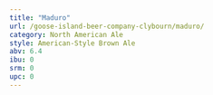 ```yaml
---
title: "Maduro"
url: /goose-island-beer-company-clybourn/maduro/
category: North American Ale
style: American-Style Brown Ale
abv: 6.4
ibu: 0
srm: 0
upc: 0
---
```


